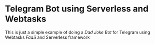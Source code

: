 # Telegram Bot using Serverless and Webtasks

This is just a simple example of doing a _Dad Joke Bot_ for Telegram using Webtasks _FaaS_ and Serverless framework